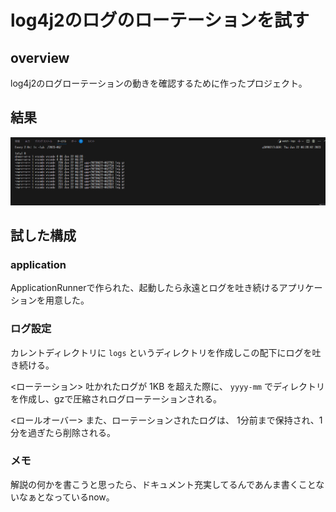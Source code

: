 # log4j2のログのローテーションを試す

## overview

log4j2のログローテーションの動きを確認するために作ったプロジェクト。

## 結果

![Animation](./dev/doc/img/Animation.gif)

## 試した構成

### application

ApplicationRunnerで作られた、起動したら永遠とログを吐き続けるアプリケーションを用意した。

### ログ設定

カレントディレクトリに `logs` というディレクトリを作成しこの配下にログを吐き続ける。

<ローテーション>
吐かれたログが 1KB を超えた際に、 `yyyy-mm` でディレクトリを作成し、gzで圧縮されログローテーションされる。

<ロールオーバー>
また、ローテーションされたログは、 1分前まで保持され、1分を過ぎたら削除される。

### メモ

解説の何かを書こうと思ったら、ドキュメント充実してるんであんま書くことないなぁとなっているnow。
